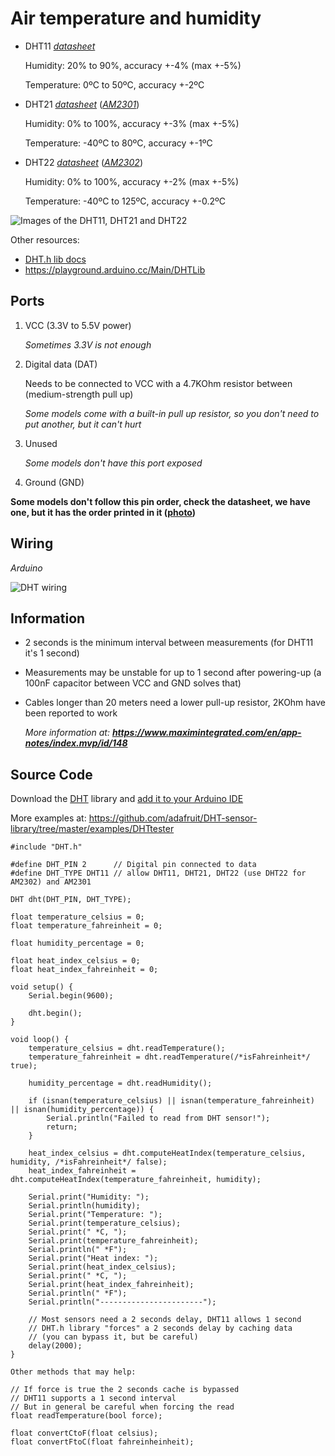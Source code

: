 # Air temperature and humidity

- DHT11 [*datasheet*](/docs/components/datasheets/DHT11.pdf)

   Humidity: 20% to 90%, accuracy +-4% (max +-5%)

   Temperature: 0ºC to 50ºC, accuracy +-2ºC

- DHT21 [*datasheet*](/docs/components/datasheets/DHT21%20(HM2301).pdf) ([*AM2301*](/docs/components/datasheets/AM2301.pdf))

   Humidity: 0% to 100%, accuracy +-3% (max +-5%)

   Temperature: -40ºC to 80ºC, accuracy +-1ºC

- DHT22 [*datasheet*](/docs/components/datasheets/DHT22%20(AM2303).pdf) ([*AM2302*](/docs/components/datasheets/AM2302.pdf))

   Humidity: 0% to 100%, accuracy +-2% (max +-5%)

   Temperature: -40ºC to 125ºC, accuracy +-0.2ºC

![Images of the DHT11, DHT21 and DHT22](/docs/components/images/models/DHT11_DHT21_DHT22.png)

Other resources:

- [DHT.h lib docs](/docs/components/libs/DHT_FAMILY.md)
- https://playground.arduino.cc/Main/DHTLib

## Ports

1. VCC (3.3V to 5.5V power)

    *Sometimes 3.3V is not enough*

2. Digital data (DAT)

    Needs to be connected to VCC with a 4.7KOhm resistor between (medium-strength pull up)

    *Some models come with a built-in pull up resistor, so you don't need to put another, but it can't hurt*

3. Unused

    *Some models don't have this port exposed*

4. Ground (GND)

**Some models don't follow this pin order, check the datasheet, we have one, but it has the order printed in it ([photo](/docs/components/images/wiring/DHT%20alternative.png))**

## Wiring

*Arduino*

![DHT wiring](/docs/components/images/wiring/DHT.png)

## Information

- 2 seconds is the minimum interval between measurements (for DHT11 it's 1 second)

- Measurements may be unstable for up to 1 second after powering-up (a 100nF capacitor between VCC and GND solves that)

- Cables longer than 20 meters need a lower pull-up resistor, 2KOhm have been reported to work

   *More information at:* ***https://www.maximintegrated.com/en/app-notes/index.mvp/id/148***

## Source Code

Download the [DHT](https://github.com/adafruit/DHT-sensor-library) library and [add it to your Arduino IDE](https://www.arduino.cc/en/Hacking/Libraries)

More examples at: https://github.com/adafruit/DHT-sensor-library/tree/master/examples/DHTtester

```
#include "DHT.h"

#define DHT_PIN 2      // Digital pin connected to data
#define DHT_TYPE DHT11 // allow DHT11, DHT21, DHT22 (use DHT22 for AM2302) and AM2301

DHT dht(DHT_PIN, DHT_TYPE);

float temperature_celsius = 0;
float temperature_fahreinheit = 0;

float humidity_percentage = 0;

float heat_index_celsius = 0;
float heat_index_fahreinheit = 0;

void setup() {
    Serial.begin(9600);

    dht.begin();
}

void loop() {
    temperature_celsius = dht.readTemperature();
    temperature_fahreinheit = dht.readTemperature(/*isFahreinheit*/ true);

    humidity_percentage = dht.readHumidity();

    if (isnan(temperature_celsius) || isnan(temperature_fahreinheit) || isnan(humidity_percentage)) {
        Serial.println("Failed to read from DHT sensor!");
        return;
    }

    heat_index_celsius = dht.computeHeatIndex(temperature_celsius, humidity, /*isFahreinheit*/ false);
    heat_index_fahreinheit = dht.computeHeatIndex(temperature_fahreinheit, humidity);

    Serial.print("Humidity: ");
    Serial.println(humidity);
    Serial.print("Temperature: ");
    Serial.print(temperature_celsius);
    Serial.print(" *C, ");
    Serial.print(temperature_fahreinheit);
    Serial.println(" *F");
    Serial.print("Heat index: ");
    Serial.print(heat_index_celsius);
    Serial.print(" *C, ");
    Serial.print(heat_index_fahreinheit);
    Serial.println(" *F");
    Serial.println("-----------------------");

    // Most sensors need a 2 seconds delay, DHT11 allows 1 second
    // DHT.h library "forces" a 2 seconds delay by caching data
    // (you can bypass it, but be careful)
    delay(2000);
}

Other methods that may help:

// If force is true the 2 seconds cache is bypassed
// DHT11 supports a 1 second interval
// But in general be careful when forcing the read
float readTemperature(bool force);

float convertCtoF(float celsius);
float convertFtoC(float fahreinheinheit);
```
